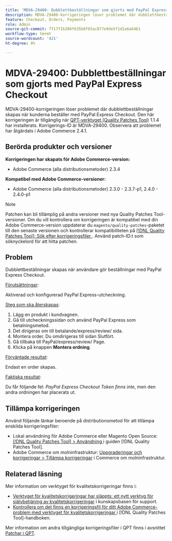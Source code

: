 ```yaml
---
title: 'MDVA-29400: Dubblettbeställningar som gjorts med PayPal Express Checkout'
description: MDVA-29400-korrigeringen löser problemet där dubblettbeställningar skapas när kunderna beställer med PayPal Express Checkout. Den här korrigeringen är tillgänglig när [QPT-verktyget (Quality Patches Tool)](https://experienceleague.adobe.com/sv/docs/commerce-knowledge-base/kb/announcements/commerce-announcements/magento-quality-patches-released-new-tool-to-self-serve-quality-patches) 1.1.4 är installerat. Korrigerings-ID är MDVA-29400. Observera att problemet har åtgärdats i Adobe Commerce 2.4.1.
feature: Checkout, Orders, Payments
role: Admin
source-git-commit: 7f17f1b286f635b8f65ac877e9de5f1d1a6a6461
workflow-type: tm+mt
source-wordcount: '421'
ht-degree: 0%

---
```


# MDVA-29400: Dubblettbeställningar som gjorts med PayPal Express Checkout

MDVA-29400-korrigeringen löser problemet där dubblettbeställningar skapas när kunderna beställer med PayPal Express Checkout. Den här korrigeringen är tillgänglig när [QPT-verktyget (Quality Patches Tool)](https://experienceleague.adobe.com/sv/docs/commerce-knowledge-base/kb/announcements/commerce-announcements/magento-quality-patches-released-new-tool-to-self-serve-quality-patches) 1.1.4 har installerats. Korrigerings-ID är MDVA-29400. Observera att problemet har åtgärdats i Adobe Commerce 2.4.1.

## Berörda produkter och versioner

**Korrigeringen har skapats för Adobe Commerce-version:**

* Adobe Commerce (alla distributionsmetoder) 2.3.4

**Kompatibel med Adobe Commerce-versioner:**

* Adobe Commerce (alla distributionsmetoder) 2.3.0 - 2.3.7-p1, 2.4.0 - 2.4.0-p1

>[!NOTE]
>
>Patchen kan bli tillämplig på andra versioner med nya Quality Patches Tool-versioner. Om du vill kontrollera om korrigeringen är kompatibel med din Adobe Commerce-version uppdaterar du `magento/quality-patches`-paketet till den senaste versionen och kontrollerar kompatibiliteten på [[!DNL Quality Patches Tool]: Sök efter korrigeringsfiler ](https://experienceleague.adobe.com/sv/docs/commerce-knowledge-base/kb/announcements/commerce-announcements/magento-quality-patches-released-new-tool-to-self-serve-quality-patches). Använd patch-ID:t som söknyckelord för att hitta patchen.

## Problem

Dubblettbeställningar skapas när användare gör beställningar med PayPal Express Checkout.

<u>Förutsättningar</u>:

Aktiverad och konfigurerad PayPal Express-utcheckning.

<u>Steg som ska återskapas</u>:

1. Lägg en produkt i kundvagnen.
1. Gå till utcheckningssidan och använd PayPal Express som betalningsmetod.
1. Det dirigeras om till betalande/express/review/ sida.
1. Montera order. Du omdirigeras till sidan Slutfört.
1. Gå tillbaka till PayPal/express/review/ Page.
1. Klicka på knappen **Montera ordning**.

<u>Förväntade resultat</u>:

Endast en order skapas.

<u>Faktiska resultat</u>:

Du får följande fel: *PayPal Express Checkout Token finns inte*, men den andra ordningen har placerats ut.

## Tillämpa korrigeringen

Använd följande länkar beroende på distributionsmetod för att tillämpa enskilda korrigeringsfiler:

* Lokal användning för Adobe Commerce eller Magento Open Source: [[!DNL Quality Patches Tool] > Användning ](/help/tools/quality-patches-tool/usage.md) i guiden [!DNL Quality Patches Tool].
* Adobe Commerce om molninfrastruktur: [Uppgraderingar och korrigeringar > Tillämpa korrigeringar](https://experienceleague.adobe.com/docs/commerce-cloud-service/user-guide/develop/upgrade/apply-patches.html?lang=sv-SE) i Commerce om molninfrastruktur.

## Relaterad läsning

Mer information om verktyget för kvalitetskorrigeringar finns i:

* [Verktyget för kvalitetskorrigeringar har släppts: ett nytt verktyg för självbetjäning av kvalitetskorrigeringar](https://experienceleague.adobe.com/sv/docs/commerce-knowledge-base/kb/announcements/commerce-announcements/magento-quality-patches-released-new-tool-to-self-serve-quality-patches) i kunskapsbasen för support.
* [Kontrollera om det finns en korrigeringsfil för ditt Adobe Commerce-problem med verktyget för kvalitetskorrigeringar ](/help/tools/quality-patches-tool/patches-available-in-qpt/check-patch-for-magento-issue-with-magento-quality-patches.md) i [!DNL Quality Patches Tool]-handboken.

Mer information om andra tillgängliga korrigeringsfiler i QPT finns i avsnittet [Patchar i QPT](https://support.magento.com/hc/en-us/sections/360010506631-Patches-available-in-MQP-tool-).

